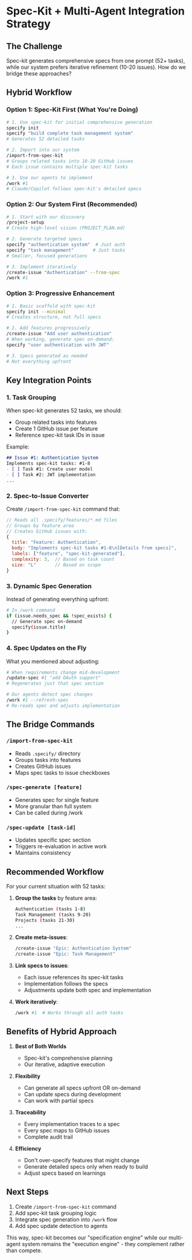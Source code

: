 # Spec-Kit + Multi-Agent Integration Strategy

## The Challenge
Spec-kit generates comprehensive specs from one prompt (52+ tasks), while our system prefers iterative refinement (10-20 issues). How do we bridge these approaches?

## Hybrid Workflow

### Option 1: Spec-Kit First (What You're Doing)
```bash
# 1. Use spec-kit for initial comprehensive generation
specify init
specify "build complete task management system"
# Generates 52 detailed tasks

# 2. Import into our system
/import-from-spec-kit
# Groups related tasks into 10-20 GitHub issues
# Each issue contains multiple spec-kit tasks

# 3. Use our agents to implement
/work #1
# Claude/Copilot follows spec-kit's detailed specs
```

### Option 2: Our System First (Recommended)
```bash
# 1. Start with our discovery
/project-setup
# Create high-level vision (PROJECT_PLAN.md)

# 2. Generate targeted specs
specify "authentication system"  # Just auth
specify "task management"       # Just tasks
# Smaller, focused generations

# 3. Implement iteratively
/create-issue "Authentication" --from-spec
/work #1
```

### Option 3: Progressive Enhancement
```bash
# 1. Basic scaffold with spec-kit
specify init --minimal
# Creates structure, not full specs

# 2. Add features progressively
/create-issue "Add user authentication"
# When working, generate spec on-demand:
specify "user authentication with JWT"

# 3. Specs generated as needed
# Not everything upfront
```

## Key Integration Points

### 1. Task Grouping
When spec-kit generates 52 tasks, we should:
- Group related tasks into features
- Create 1 GitHub issue per feature
- Reference spec-kit task IDs in issue

Example:
```markdown
## Issue #1: Authentication System
Implements spec-kit tasks: #1-8
- [ ] Task #1: Create user model
- [ ] Task #2: JWT implementation
...
```

### 2. Spec-to-Issue Converter
Create `/import-from-spec-kit` command that:
```javascript
// Reads all .specify/features/*.md files
// Groups by feature area
// Creates GitHub issues with:
{
  title: "Feature: Authentication",
  body: "Implements spec-kit tasks #1-8\n[Details from specs]",
  labels: ["feature", "spec-kit-generated"],
  complexity: 3,  // Based on task count
  size: "L"       // Based on scope
}
```

### 3. Dynamic Spec Generation
Instead of generating everything upfront:
```bash
# In /work command
if (issue.needs_spec && !spec_exists) {
  // Generate spec on-demand
  specify(issue.title)
}
```

### 4. Spec Updates on the Fly
What you mentioned about adjusting:
```bash
# When requirements change mid-development
/update-spec #1 "add OAuth support"
# Regenerates just that spec section

# Our agents detect spec changes
/work #1 --refresh-spec
# Re-reads spec and adjusts implementation
```

## The Bridge Commands

### `/import-from-spec-kit`
- Reads `.specify/` directory
- Groups tasks into features
- Creates GitHub issues
- Maps spec tasks to issue checkboxes

### `/spec-generate [feature]`
- Generates spec for single feature
- More granular than full system
- Can be called during /work

### `/spec-update [task-id]`
- Updates specific spec section
- Triggers re-evaluation in active work
- Maintains consistency

## Recommended Workflow

For your current situation with 52 tasks:

1. **Group the tasks** by feature area:
   ```bash
   Authentication (tasks 1-8)
   Task Management (tasks 9-20)
   Projects (tasks 21-30)
   ...
   ```

2. **Create meta-issues**:
   ```bash
   /create-issue "Epic: Authentication System"
   /create-issue "Epic: Task Management"
   ```

3. **Link specs to issues**:
   - Each issue references its spec-kit tasks
   - Implementation follows the specs
   - Adjustments update both spec and implementation

4. **Work iteratively**:
   ```bash
   /work #1  # Works through all auth tasks
   ```

## Benefits of Hybrid Approach

1. **Best of Both Worlds**
   - Spec-kit's comprehensive planning
   - Our iterative, adaptive execution

2. **Flexibility**
   - Can generate all specs upfront OR on-demand
   - Can update specs during development
   - Can work with partial specs

3. **Traceability**
   - Every implementation traces to a spec
   - Every spec maps to GitHub issues
   - Complete audit trail

4. **Efficiency**
   - Don't over-specify features that might change
   - Generate detailed specs only when ready to build
   - Adjust specs based on learnings

## Next Steps

1. Create `/import-from-spec-kit` command
2. Add spec-kit task grouping logic
3. Integrate spec generation into `/work` flow
4. Add spec update detection to agents

This way, spec-kit becomes our "specification engine" while our multi-agent system remains the "execution engine" - they complement rather than compete.